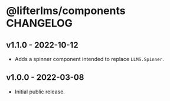 @lifterlms/components CHANGELOG
===============================

v1.1.0 - 2022-10-12
-------------------

+ Adds a spinner component intended to replace `LLMS.Spinner`.


v1.0.0 - 2022-03-08
-------------------

+ Initial public release.

